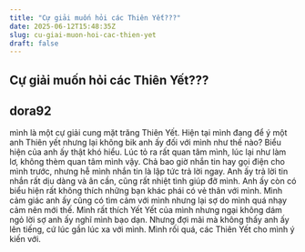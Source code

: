 ```yaml
---
title: "Cự giải muốn hỏi các Thiên Yết???"
date: 2025-06-12T15:48:35Z
slug: cu-giai-muon-hoi-cac-thien-yet
draft: false
---
```


## Cự giải muốn hỏi các Thiên Yết???

## dora92

mình là một cự giải cung mặt trăng Thiên Yết. Hiện tại mình đang để ý một anh Thiên yết nhưng lại không bik anh ấy đối với mình như thế nào? Biểu hiện của anh ấy thật khó hiểu. Lúc tỏ ra rất quan tâm mình, lúc lại như làm lơ, không thèm quan tâm mình vậy. Chả bao giờ nhắn tin hay gọi điện cho mình trước, nhưng hễ mình nhắn tin là lập tức trả lời ngay. Anh ấy trả lời tin nhắn rất dịu dàng và ân cần, cũng rất nhiệt tình giúp đỡ mình. Anh ấy còn có biểu hiện rất không thích những bạn khác phái có vẻ thân với mình. Mình cảm giác anh ấy cũng có tìm cảm với mình nhưng lại sợ do mình quá nhạy cảm nên mới thế. Mình rất thích Yết Yết của mình nhưng ngại không dám ngỏ lời sợ anh ấy nghĩ mình bạo dạn. Nhưng đợi mãi mà không thấy anh ấy lên tiếng, cứ lúc gần lúc xa với mình. Mình rối quá, các Thiên Yết cho mình ý kiến với.